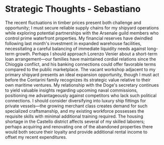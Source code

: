 # Strategic Thoughts - Sebastiano

The recent fluctuations in timber prices present both challenge and opportunity; I must secure reliable supply chains for my shipyard operations while exploring potential partnerships with the Arsenale guild members who control prime waterfront properties. My financial reserves have dwindled following last month's investment in expanded warehouse facilities, necessitating a careful balancing of immediate liquidity needs against long-term growth. Perhaps I should approach Lorenzo Venier about a short-term loan arrangement—our families have maintained cordial relations since the Chioggia conflict, and his banking connections could offer favorable terms compared to the public marketplace. The vacant workshop adjacent to my primary shipyard presents an ideal expansion opportunity, though I must act before the Contarini family recognizes its strategic value relative to their own maritime ventures. My relationship with the Doge's secretary continues to yield valuable insights regarding upcoming naval commissions, positioning me advantageously against competitors who lack such political connections. I should consider diversifying into luxury ship fittings for private vessels—the growing merchant class creates demand for such specialized craftsmanship, and my existing workforce possesses the requisite skills with minimal additional training required. The housing shortage in the Castello district affects several of my skilled laborers; perhaps acquiring and renovating one of the abandoned properties there would both secure their loyalty and provide additional rental income to offset my recent expenditures.
